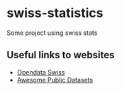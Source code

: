 # swiss-statistics
Some project using swiss stats

## Useful links to websites
- [Opendata Swiss](https://opendata.swiss/en/)
- [Awesome Public Datasets](https://github.com/awesomedata/awesome-public-datasets)

